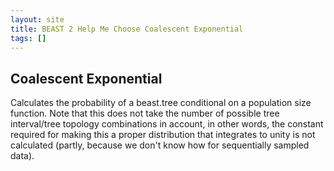 ```yaml
---
layout: site
title: BEAST 2 Help Me Choose Coalescent Exponential
tags: []
---
```


## Coalescent Exponential

Calculates the probability of a beast.tree conditional on a population size function. Note that this does not take the number of possible tree interval/tree topology combinations in account, in other words, the constant required for making this a proper distribution that integrates to unity is not calculated (partly, because we don't know how for sequentially sampled data).
